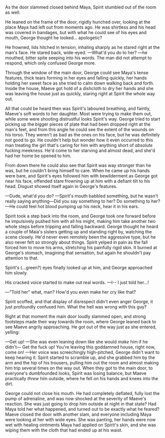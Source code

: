 
As the door slammed closed behind Maya, Spirit stumbled out of the room as well.

He leaned on the frame of the door, rigidly hunched over, looking at the place Maya had left out from moments ago. He was shirtless and his head was covered in bandages, but with what he could see of his eyes and mouth, George thought he looked... apologetic? 

He frowned, lids hitched in tension, inhaling sharply as he stared right at the man's face. He stared back, wide-eyed. —What'd you do to her? —he mouthed, bitter spite seeping into his words. The man did not attempt to respond, which only confused George more.

Through the window of the main door, George could see Maya's tense features, thick tears forming in her eyes and falling quickly, her hands holding her sweet face as she tried to calm down walking back and forth. Inside the house, Maeve got hold of a dishcloth to dry her hands and she was leaving the house just as quickly, staring right at Spirit the whole way out.

All that could be heard then was Spirit's laboured breathing, and faintly, Maeve's soft words to her daughter. Most were trying to make them out, while some were shooting distrustful looks Spirit's way. George tried to start picking up the bigger pieces of plate that had been dropped right at the man's feet, and from this angle he could see the extent of the wounds on his torso. They weren't as bad as the ones on his face, but he was definitely *not* good to go. He couldn't help but wonder how it even occurred to this man treating the girl that's caring for him with anything short of *absolute* fucking meekness. He'd come to her starving and almost dead, and she'd had her home be opened to him.

From down there he could also see that Spirit was way stronger than he was, but he couldn't bring himself to care. When he came up his hands were bare, and Spirit's eyes followed him with bewilderment as George got near his face, offended stare frowning up at him with a defiant tilt to his head. Disgust showed itself again in George's features.

—Dude, what'd you do? —Spirit's mouth babbled something, but he wasn't really saying anything—Did you say something to her? Do something to her? —He could feel hot blood pumping up his neck, hear it in his ears.

Spirit took a step back into the room, and George took one forward before he impulsively pushed him with all his might, making him take another two whole steps before tripping and falling backward. George thought he heard a couple of Maia's sisters getting up and standing right by, watching the scene closely. He'd never even remotely been the aggressive type, but he also never felt so strongly about things. Spirit yelped in pain as the fall forced him to move his arms, stretching his painfully rigid skin. It burned at George's stomach, imagining that sensation, but again he shouldn't pay attention to that. 

Spirit's (…green?) eyes finally looked *up* at him, and George approached him slowly.

His cracked voice started to make out real words. —I-- I just told her...! 

—"Told her" what, man? How'd you even make her cry like that?

Spirit scoffed, and that display of disrespect didn't even anger George, it just profoundly confused him. What the hell was wrong with this guy?

Right at that moment the main door loudly slammed open, and strong footsteps made their way towards the room, where George leaned back to see Maeve angrily approaching. He got out of the way just as she entered, yelling:

—Get up! —She was even leaning down like she would *make* him if he didn't— Get the fuck up! You're leaving this goddamned house, right now, come on! —Her voice was screechingly high-pitched, George didn't want to keep hearing it. Spirit started to scramble up, and she grabbed him by the arm and the hip of his trousers, pulling him out the room and almost making him trip several times on the way out. When they got to the main door, to everyone's dumbfounded looks, Spirit was losing balance, but Maeve practically *threw* him outside, where he fell on his hands and knees into the dirt.

George could not close his mouth. He had completely deflated, fully lost the pump of adrenaline, and was now shocked at the severity of Maeve's reaction. She was just going to drop him outside at night in that state? Had Maya told her what happened, and turned out to be exactly what he feared? Maeve closed the door with another slam, and everyone including Maya were looking at her with wide eyes. She was panting, her hands were now wet with healing ointments Maya had applied on Spirit's skin, and she was wiping them with the cloth that had ended up at his waist.






